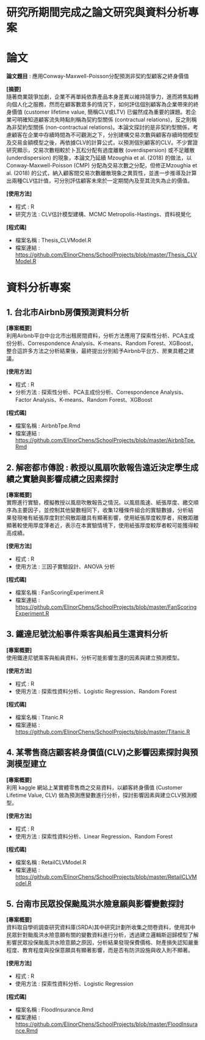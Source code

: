 

# 研究所期間完成之論文研究與資料分析專案

# 論文
**論文題目** : 應用Conway-Maxwell-Poisson分配預測非契約型顧客之終身價值   

**[摘要]**   
隨著商業競爭加劇，企業不再單純依靠產品本身差異以維持競爭力，進而將焦點轉向個人化之服務，然而在顧客數眾多的情況下，如何評估個別顧客為企業帶來的終身價值 (customer lifetime value, 簡稱CLV或LTV) 已儼然成為重要的課題。若企業可明確知道顧客流失時點則稱為契約型關係 (contractual relations)，反之則稱為非契約型關係 (non-contractual relations)。本論文探討的是非契約型關係，考慮顧客在企業中存續時間為不可觀測之下，分別建構交易次數與顧客存續時間模型及交易金額模型之後，再依據CLV的計算公式，以預測個別顧客的CLV。不少實證研究顯示，交易次數相較於卜瓦松分配有過度離散 (overdispersion) 或不足離散 (underdispersion) 的現象，本論文乃延續 Mzoughia et al. (2018) 的做法，以Conway-Maxwell-Poisson (CMP) 分配為交易次數之分配，但修正Mzoughia et al. (2018) 的公式，納入顧客間交易次數離散現象之異質性，並進一步推導及計算出兩種CLV估計值，可分別評估顧客未來於一定期間內及至其流失為止的價值。   
   
**[使用方法]**   
- 程式 : R
- 研究方法 : CLV估計模型建構、MCMC Metropolis-Hastings、資料視覺化   
   
**[程式碼]**   
- 檔案名稱 : Thesis_CLVModel.R
- 檔案連結 : https://github.com/ElinorChens/SchoolProjects/blob/master/Thesis_CLVModel.R

# 資料分析專案
## 1. 台北市Airbnb房價預測資料分析   
**[專案概要]**   
  利用Airbnb平台中台北市出租房間資料，分析方法應用了探索性分析、PCA主成份分析、Correspondence Analysis、K-means、Random Forest、XGBoost，整合這許多方法之分析結果後，最終提出分別給予Airbnb平台方、房東具體之建議。   

**[使用方法]**   
- 程式 : R
- 分析方法 : 探索性分析、PCA主成份分析、Correspondence Analysis、Factor Analysis、K-means、Random Forest、XGBoost

**[程式碼]**   
- 檔案名稱 : AirbnbTpe.Rmd
- 檔案連結 : https://github.com/ElinorChens/SchoolProjects/blob/master/AirbnbTpe.Rmd

## 2. 解密都市傳說 : 教授以風扇吹散報告遠近決定學生成績之實驗與影響成績之因素探討
**[專案概要]**   
  實際進行實驗，模擬教授以風扇吹散報告之情況。以風扇風速、紙張厚度、繳交順序為主要因子，並控制其他變數相同下，收集12種條件組合的實驗數據，分析結果發現唯有紙張厚度對於飛散距離具有顯著影響，使用紙張厚度較厚者，飛散距離顯著較使用厚度薄者近，表示在本實驗情境下，使用紙張厚度較厚者較可能獲得較高成績。   
   
**[使用方法]**   
- 程式 : R
- 使用方法 : 三因子實驗設計、ANOVA 分析   
   
**[程式碼]**   
- 檔案名稱 : FanScoringExperiment.R
- 檔案連結 : https://github.com/ElinorChens/SchoolProjects/blob/master/FanScoringExperiment.R

## 3. 鐵達尼號沈船事件乘客與船員生還資料分析
**[專案概要]**   
使用鐵達尼號乘客與船員資料，分析可能影響生還的因素與建立預測模型。
   
**[使用方法]**   
- 程式 : R
- 使用方法 : 探索性資料分析、Logistic Regression、Random Forest   
   
**[程式碼]**   
- 檔案名稱 : Titanic.R
- 檔案連結 : https://github.com/ElinorChens/SchoolProjects/blob/master/Titanic.R

## 4. 某零售商店顧客終身價值(CLV)之影響因素探討與預測模型建立   
**[專案概要]**   
利用 kaggle 網站上某實體零售商之交易資料，以顧客終身價值 (Customer Lifetime Value, CLV) 做為預測應變數進行分析，探討影響因素與建立CLV預測模型。   
   
**[使用方法]**   
- 程式 : R
- 使用方法 : 探索性資料分析、Linear Regression、Random Forest

**[程式碼]**   
- 檔案名稱 : RetailCLVModel.R
- 檔案連結 : https://github.com/ElinorChens/SchoolProjects/blob/master/RetailCLVModel.R

## 5. 台南市民眾投保颱風洪水險意願與影響變數探討   
**[專案概要]**   
資料取自學術調查研究資料庫(SRDA)其中研究計劃所收集之問卷資料，使用其中民眾針對颱風洪水險意願有關的變數資料進行分析，透過建立邏輯斯迴歸模型了解影響民眾投保颱風洪水險意願之原因，分析結果發現保費價格、財產損失認知嚴重程度、教育程度與投保意願具有顯著影響，而是否有防洪設施與收入則不顯著。   
   
**[使用方法]**   
- 程式 : R
- 使用方法 : 探索性資料分析、Logistic Regression   
   

**[程式碼]**   
- 檔案名稱 : FloodInsurance.Rmd
- 檔案連結 : https://github.com/ElinorChens/SchoolProjects/blob/master/FloodInsurance.Rmd
